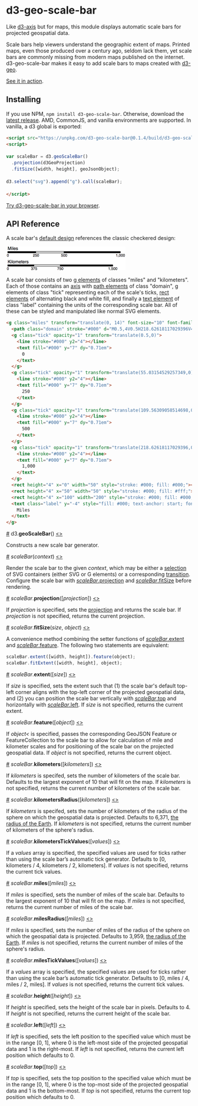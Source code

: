 # d3-geo-scale-bar

Like [d3-axis](https://github.com/d3/d3-axis) but for maps, this module displays automatic scale bars for projected geospatial data.

Scale bars help viewers understand the geographic extent of maps. Printed maps, even those produced over a century ago, seldom lack them, yet scale bars are commonly missing from modern maps published on the internet. d3-geo-scale-bar makes it easy to add scale bars to maps created with [d3-geo](https://github.com/d3/d3-geo).

[See it in action](https://bl.ocks.org/HarryStevens/8c8d3a489aa1372e14b8084f94b32464).

## Installing

If you use NPM, `npm install d3-geo-scale-bar`. Otherwise, download the [latest release](https://github.com/HarryStevens/d3-geo-scale-bar/raw/master/build/d3-geo-scale-bar.zip). AMD, CommonJS, and vanilla environments are supported. In vanilla, a d3 global is exported:

```html
<script src="https://unpkg.com/d3-geo-scale-bar@0.1.4/build/d3-geo-scale-bar.min.js"></script>
<script>

var scaleBar = d3.geoScaleBar()
  .projection(d3GeoProjection)
  .fitSize([width, height], geoJsonObject);

d3.select("svg").append("g").call(scaleBar);

</script>
```

[Try d3-geo-scale-bar in your browser](https://npm.runkit.com/d3-geo-scale-bar).

## API Reference

A scale bar's [default design](https://bl.ocks.org/HarryStevens/8c8d3a489aa1372e14b8084f94b32464) references the classic checkered design:

[<img alt="Scale Bar Design" src="https://raw.githubusercontent.com/HarryStevens/d3-geo-scale-bar/master/img/default.png">](https://bl.ocks.org/HarryStevens/8c8d3a489aa1372e14b8084f94b32464)

A scale bar consists of two [g elements](https://www.w3.org/TR/SVG/struct.html#Groups) of classes "miles" and "kilometers". Each of those contains an [axis](https://github.com/d3/d3-axis#api-reference) with [path elements](https://www.w3.org/TR/SVG/paths.html#PathElement) of class "domain", g elements of class "tick" representing each of the scale's ticks, [rect elements](https://www.w3.org/TR/SVG/shapes.html#RectElement) of alternating black and white fill, and finally a [text element](https://www.w3.org/TR/SVG/text.html#TextElement) of class "label" containing the units of the corresponding scale bar. All of these can be styled and manipulated like normal SVG elements.

```html
<g class="miles" transform="translate(0, 14)" font-size="10" font-family="sans-serif" text-anchor="middle">
  <path class="domain" stroke="#000" d="M0.5,4V0.5H218.62618117029396V4"></path>
  <g class="tick" opacity="1" transform="translate(0.5,0)">
    <line stroke="#000" y2="4"></line>
    <text fill="#000" y="7" dy="0.71em">
      0
    </text>
  </g>
  <g class="tick" opacity="1" transform="translate(55.03154529257349,0)">
    <line stroke="#000" y2="4"></line>
    <text fill="#000" y="7" dy="0.71em">
      250
    </text>
  </g>
  <g class="tick" opacity="1" transform="translate(109.56309058514698,0)">
    <line stroke="#000" y2="4"></line>
    <text fill="#000" y="7" dy="0.71em">
      500
    </text>
  </g>
  <g class="tick" opacity="1" transform="translate(218.62618117029396,0)">
    <line stroke="#000" y2="4"></line>
    <text fill="#000" y="7" dy="0.71em">
      1,000
    </text>
  </g>
  <rect height="4" x="0" width="50" style="stroke: #000; fill: #000;"></rect>
  <rect height="4" x="50" width="50" style="stroke: #000; fill: #fff;"></rect>
  <rect height="4" x="100" width="200" style="stroke: #000; fill: #000;"></rect>
  <text class="label" y="-4" style="fill: #000; text-anchor: start; font-size: 12px;">
    Miles
  </text>
</g>
```

<a name="geoScaleBar" href="#geoScaleBar">#</a> d3.<b>geoScaleBar</b>() [<>](https://github.com/HarryStevens/d3-geo-scale-bar/blob/master/src/geoScaleBar.js#L5 "Source")

Constructs a new scale bar generator.

<a name="_scaleBar" href="#_scaleBar">#</a> <i>scaleBar</i>(<i>context</i>) [<>](https://github.com/HarryStevens/d3-geo-scale-bar/blob/master/src/geoScaleBar.js#L23 "Source")

Render the scale bar to the given *context*, which may be either a [selection](https://github.com/d3/d3-selection) of SVG containers (either SVG or G elements) or a corresponding [transition](https://github.com/d3/d3-transition). Configure the scale bar with [*scaleBar*.projection](#scaleBar_projection) and [*scaleBar*.fitSize](#scaleBar_fitSize) before rendering.

<a name="scaleBar_projection" href="#scaleBar_projection">#</a> <i>scaleBar</i>.<b>projection</b>([<i>projection</i>]) [<>](https://github.com/HarryStevens/d3-geo-scale-bar/blob/master/src/geoScaleBar.js#L138 "Source")

If *projection* is specified, sets the [projection](https://github.com/d3/d3-geo#projections) and returns the scale bar. If *projection* is not specified, returns the current projection.

<a name="scaleBar_fitSize" href="#scaleBar_fitSize">#</a> <i>scaleBar</i>.<b>fitSize</b>(<i>size</i>, <i>object</i>) [<>](https://github.com/HarryStevens/d3-geo-scale-bar/blob/master/src/geoScaleBar.js#L124 "Source")

A convenience method combining the setter functions of [*scaleBar*.extent](#scaleBar_extent) and [*scaleBar*.feature](#scaleBar_feature). The following two statements are equivalent:
```js
scaleBar.extent([width, height]).feature(object);
scaleBar.fitExtent([width, height], object);
```
<a name="scaleBar_extent" href="#scaleBar_extent">#</a> <i>scaleBar</i>.<b>extent</b>([<i>size</i>]) [<>](https://github.com/HarryStevens/d3-geo-scale-bar/blob/master/src/geoScaleBar.js#L130 "Source")

If *size* is specified, sets the extent such that (1) the scale bar's default top-left corner aligns with the top-left corner of the projected geospatial data, and (2) you can position the scale bar vertically with [*scaleBar*.top](#scaleBar_top) and horizontally with [*scaleBar*.left](#scaleBar_left). If *size* is not specified, returns the current extent.

<a name="scaleBar_feature" href="#scaleBar_feature">#</a> <i>scaleBar</i>.<b>feature</b>([<i>object</i>]) [<>](https://github.com/HarryStevens/d3-geo-scale-bar/blob/master/src/geoScaleBar.js#L134 "Source")

If *object<* is specified, passes the corresponding GeoJSON Feature or FeatureCollection to the scale bar to allow for calculation of mile and kilometer scales and for positioning of the scale bar on the projected geospatial data. If *object* is not specified, returns the current object.

<a name="scaleBar_kilometers" href="#scaleBar_kilometers">#</a> <i>scaleBar</i>.<b>kilometers</b>([<i>kilometers</i>]) [<>](https://github.com/HarryStevens/d3-geo-scale-bar/blob/master/src/geoScaleBar.js#L142 "Source")

If *kilometers* is specifed, sets the number of kilometers of the scale bar. Defaults to the largest exponent of 10 that will fit on the map. If *kilometers* is not specified, returns the current number of kilometers of the scale bar.

<a name="scaleBar_kilometersRadius" href="#scaleBar_kilometersRadius">#</a> <i>scaleBar</i>.<b>kilometersRadius</b>([<i>kilometers</i>]) [<>](https://github.com/HarryStevens/d3-geo-scale-bar/blob/master/src/geoScaleBar.js#L146 "Source")

If *kilometers* is specifed, sets the number of kilometers of the radius of the sphere on which the geospatial data is projected. Defaults to 6,371, [the radius of the Earth](https://www.google.com/search?q=radius+of+earth+in+kilometers). If *kilometers* is not specified, returns the current number of kilometers of the sphere's radius.

<a name="scaleBar_kilometersTickValues" href="#scaleBar_kilometersTickValues">#</a> <i>scaleBar</i>.<b>kilometersTickValues</b>([<i>values</i>]) [<>](https://github.com/HarryStevens/d3-geo-scale-bar/blob/master/src/geoScaleBar.js#L150 "Source")

If a *values* array is specified, the specified values are used for ticks rather than using the scale bar’s automatic tick generator. Defaults to [0, kilometers / 4, kilometers / 2, kilometers]. If *values* is not specified, returns the current tick values.

<a name="scaleBar_miles" href="#scaleBar_miles">#</a> <i>scaleBar</i>.<b>miles</b>([<i>miles</i>]) [<>](https://github.com/HarryStevens/d3-geo-scale-bar/blob/master/src/geoScaleBar.js#L154 "Source")

If *miles* is specified, sets the number of miles of the scale bar. Defaults to the largest exponent of 10 that will fit on the map. If *miles* is not specified, returns the current number of miles of the scale bar.

<a name="scaleBar_milesRadius" href="#scaleBar_milesRadius">#</a> <i>scaleBar</i>.<b>milesRadius</b>([<i>miles</i>]) [<>](https://github.com/HarryStevens/d3-geo-scale-bar/blob/master/src/geoScaleBar.js#L158 "Source")

If *miles* is specified, sets the number of miles of the radius of the sphere on which the geospatial data is projected. Defaults to 3,959, [the radius of the Earth](https://www.google.com/search?q=radius+of+earth+in+miles). If *miles* is not specified, returns the current number of miles of the sphere's radius.

<a name="scaleBar_milesTickValues" href="#scaleBar_milesTickValues">#</a> <i>scaleBar</i>.<b>milesTickValues</b>([<i>values</i>]) [<>](https://github.com/HarryStevens/d3-geo-scale-bar/blob/master/src/geoScaleBar.js#L162 "Source")

If a *values* array is specified, the specified values are used for ticks rather than using the scale bar’s automatic tick generator. Defaults to [0, miles / 4, miles / 2, miles]. If *values* is not specified, returns the current tick values.

<a name="scaleBar_height" href="#scaleBar_height">#</a> <i>scaleBar</i>.<b>height</b>([<i>height</i>]) [<>](https://github.com/HarryStevens/d3-geo-scale-bar/blob/master/src/geoScaleBar.js#L166 "Source")

If *height* is specified, sets the height of the scale bar in pixels. Defaults to 4. If *height* is not specified, returns the current height of the scale bar.

<a name="scaleBar_left" href="#scaleBar_left">#</a> <i>scaleBar</i>.<b>left</b>([<i>left</i>]) [<>](https://github.com/HarryStevens/d3-geo-scale-bar/blob/master/src/geoScaleBar.js#L170 "Source")

If *left* is specified, sets the left position to the specified value which must be in the range [0, 1], where 0 is the left-most side of the projected geospatial data and 1 is the right-most. If *left* is not specified, returns the current left position which defaults to 0.

<a name="scaleBar_top" href="#scaleBar_top">#</a> <i>scaleBar</i>.<b>top</b>([<i>top</i>]) [<>](https://github.com/HarryStevens/d3-geo-scale-bar/blob/master/src/geoScaleBar.js#L174 "Source")

If *top* is specified, sets the top position to the specified value which must be in the range [0, 1], where 0 is the top-most side of the projected geospatial data and 1 is the bottom-most. If *top* is not specified, returns the current top position which defaults to 0.